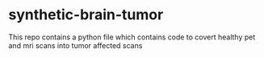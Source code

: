 # synthetic-brain-tumor
This repo contains a python file which contains code to covert healthy pet and mri scans into tumor affected scans
